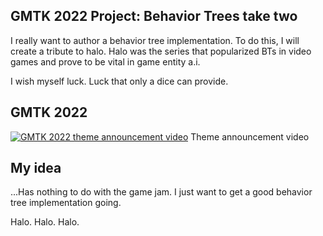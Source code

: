 ## GMTK 2022 Project: Behavior Trees take two

I really want to author a behavior tree implementation. To do this, I will create a tribute to halo. Halo was the series that popularized BTs in video games and prove to be vital in game entity a.i.

I wish myself luck. Luck that only a dice can provide.

## GMTK 2022
[![GMTK 2022 theme announcement video](https://img.youtube.com/vi/NiSa-D5wy18/0.jpg)](https://www.youtube.com/watch?v=NiSa-D5wy18)
Theme announcement video

## My idea
...Has nothing to do with the game jam. I just want to get a good behavior tree implementation going.

Halo. Halo. Halo.
